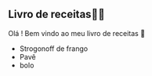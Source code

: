 ## Livro de receitas:man_cook:

Olá ! Bem vindo ao meu livro de receitas :wave:

-  Strogonoff de frango
-  Pavê
-  bolo
